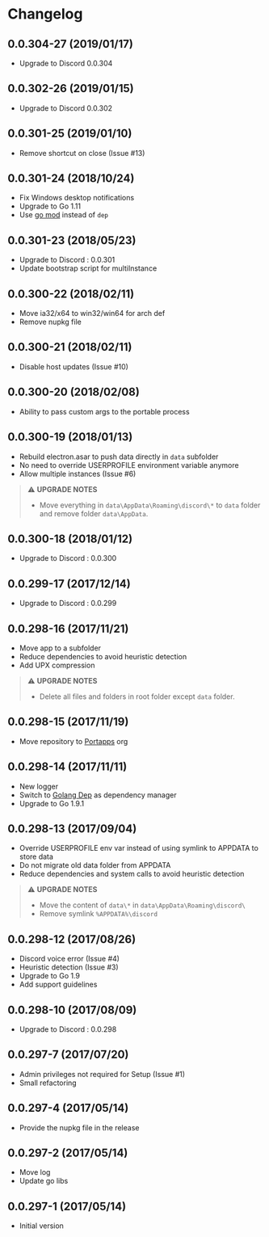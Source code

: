 # Changelog

## 0.0.304-27 (2019/01/17)

* Upgrade to Discord 0.0.304

## 0.0.302-26 (2019/01/15)

* Upgrade to Discord 0.0.302

## 0.0.301-25 (2019/01/10)

* Remove shortcut on close (Issue #13)

## 0.0.301-24 (2018/10/24)

* Fix Windows desktop notifications
* Upgrade to Go 1.11
* Use [go mod](https://golang.org/cmd/go/#hdr-Module_maintenance) instead of `dep`

## 0.0.301-23 (2018/05/23)

* Upgrade to Discord : 0.0.301
* Update bootstrap script for multiInstance

## 0.0.300-22 (2018/02/11)

* Move ia32/x64 to win32/win64 for arch def
* Remove nupkg file

## 0.0.300-21 (2018/02/11)

* Disable host updates (Issue #10)

## 0.0.300-20 (2018/02/08)

* Ability to pass custom args to the portable process

## 0.0.300-19 (2018/01/13)

* Rebuild electron.asar to push data directly in `data` subfolder
* No need to override USERPROFILE environment variable anymore
* Allow multiple instances (Issue #6)

> :warning: **UPGRADE NOTES**
> * Move everything in `data\AppData\Roaming\discord\*` to `data` folder and remove folder `data\AppData`.

## 0.0.300-18 (2018/01/12)

* Upgrade to Discord : 0.0.300

## 0.0.299-17 (2017/12/14)

* Upgrade to Discord : 0.0.299

## 0.0.298-16 (2017/11/21)

* Move app to a subfolder
* Reduce dependencies to avoid heuristic detection
* Add UPX compression

> :warning: **UPGRADE NOTES**
> * Delete all files and folders in root folder except `data` folder.

## 0.0.298-15 (2017/11/19)

* Move repository to [Portapps](https://github.com/portapps) org

## 0.0.298-14 (2017/11/11)

* New logger
* Switch to [Golang Dep](https://github.com/golang/dep) as dependency manager
* Upgrade to Go 1.9.1

## 0.0.298-13 (2017/09/04)

* Override USERPROFILE env var instead of using symlink to APPDATA to store data
* Do not migrate old data folder from APPDATA
* Reduce dependencies and system calls to avoid heuristic detection

> :warning: **UPGRADE NOTES**
> * Move the content of `data\*` in `data\AppData\Roaming\discord\`
> * Remove symlink `%APPDATA%\discord`

## 0.0.298-12 (2017/08/26)

* Discord voice error (Issue #4)
* Heuristic detection (Issue #3)
* Upgrade to Go 1.9
* Add support guidelines

## 0.0.298-10 (2017/08/09)

* Upgrade to Discord : 0.0.298

## 0.0.297-7 (2017/07/20)

* Admin privileges not required for Setup (Issue #1)
* Small refactoring

## 0.0.297-4 (2017/05/14)

* Provide the nupkg file in the release

## 0.0.297-2 (2017/05/14)

* Move log
* Update go libs

## 0.0.297-1 (2017/05/14)

* Initial version
